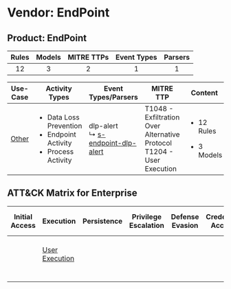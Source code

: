 Vendor: EndPoint
================
Product: EndPoint
-----------------
| Rules | Models | MITRE TTPs | Event Types | Parsers |
|:-----:|:------:|:----------:|:-----------:|:-------:|
|  12   |   3    |     2      |      1      |    1    |

|               Use-Case                | Activity Types                                                                            | Event Types/Parsers                                                                           | MITRE TTP                                                                    | Content                                              |
|:-------------------------------------:| ----------------------------------------------------------------------------------------- | --------------------------------------------------------------------------------------------- | ---------------------------------------------------------------------------- | ---------------------------------------------------- |
| [Other](../UseCases/usecase_other.md) | <ul><li>Data Loss Prevention</li><li>Endpoint Activity</li><li>Process Activity</li></ul> |  dlp-alert<br> ↳ [s-endpoint-dlp-alert](../Parsers/parserContent_s-endpoint-dlp-alert.md)<br> | T1048 - Exfiltration Over Alternative Protocol<br>T1204 - User Execution<br> | <ul><li>12 Rules</li></ul><ul><li>3 Models</li></ul> |

ATT&CK Matrix for Enterprise
----------------------------
| Initial Access | Execution                                                           | Persistence | Privilege Escalation | Defense Evasion | Credential Access | Discovery | Lateral Movement | Collection | Command and Control | Exfiltration                                                                                | Impact |
| -------------- | ------------------------------------------------------------------- | ----------- | -------------------- | --------------- | ----------------- | --------- | ---------------- | ---------- | ------------------- | ------------------------------------------------------------------------------------------- | ------ |
|                | [User Execution](https://attack.mitre.org/techniques/T1204)<br><br> |             |                      |                 |                   |           |                  |            |                     | [Exfiltration Over Alternative Protocol](https://attack.mitre.org/techniques/T1048)<br><br> |        |